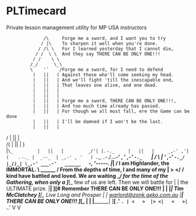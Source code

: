 # PLTimecard
Private lesson management utility for MP USA instructors

                  /\     Forge me a sword, and I want you to try
                 / |\    To sharpen it well when you're done.
                / /\ \   For I learned yesterday that I cannot die,
               / /  \ \  And they say THERE CAN BE ONLY ONE!!!
              / /    \ \
             /_/      \_\
             \    '`    /Forge me a sword, for I need to defend
              )   ||   ( Against those who'll come seeking my head.
              |   ||   | And we'll fight 'till the inescapable end,
              |   ||   | That leaves one alive, and one dead.
              |   ||   |
              |   ||   |
              |   ||   | Forge me a sword, THERE CAN BE ONLY ONE!!!,
              |   ||   | And too much time already has passed.
              |   ||   | For though we all must fall, ere the Game can be done
              |   ||   | I'll be damned if I won't be the last.
              |   ||   |
  /           |   ||   |           \
 /(           |   ||   |           )\
 |`\_         |   ||   |         _/'|
 |`. `-._     |   ||   |     _,-' ,'|
 (   ` . `-._ |  _--_  | _,-' , '   )
  `.._   ` . `-./.__.\.-' , '   _,-'
      `-._   ` | /  \ | '   _,-'
          `-._/ |_()_| \_,-'
       ___.-'   ______   `-,
      '-----.  |______|   /  I am Highlander, the IMMORTAL.
             \  ______   /   From the depths of time, I and many of my
             |  \>  </  /    kind have battled and loved. We are waiting
              \________/     for the time of the Gathering, when only a
              _]______[_     few of us are left. Then we will battle for
              |        |     the ULTIMATE prize.
              |________|
               ]______[#     Remember THERE CAN BE ONLY ONE!!!
              |        |
              |________|     Tim McClatchey
              _]______[_     Live Long and Prosper
              |        |     warlord@zonk.geko.com.au
              |________|     THERE CAN BE ONLY ONE!!!
              _]______[_
              |        |
              |________|
                ]____[
              .'      `.
              | <   >  |>
             <|   <   >|
               `.____.'
                 V   V
